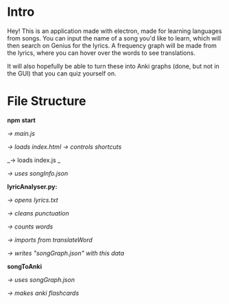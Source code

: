 # Intro
Hey! This is an application made with electron, made for learning languages from songs. You can input the name of a song you'd like to learn, which will then search on Genius for the lyrics. A frequency graph will be made from the lyrics, where you can hover over the words to see translations.

It will also hopefully be able to turn these into Anki graphs (done, but not in the GUI) that you can quiz yourself on.

# File Structure

**npm start**

_-> main.js_

_-> loads index.html      -> controls shortcuts_

_-> loads index.js _

_-> uses songInfo.json_


**lyricAnalyser.py:**

_-> opens lyrics.txt_

_-> cleans punctuation_

_-> counts words_

_-> imports from translateWord_

_-> writes "songGraph.json" with this data_

**songToAnki**

_-> uses songGraph.json_

_-> makes anki flashcards_
